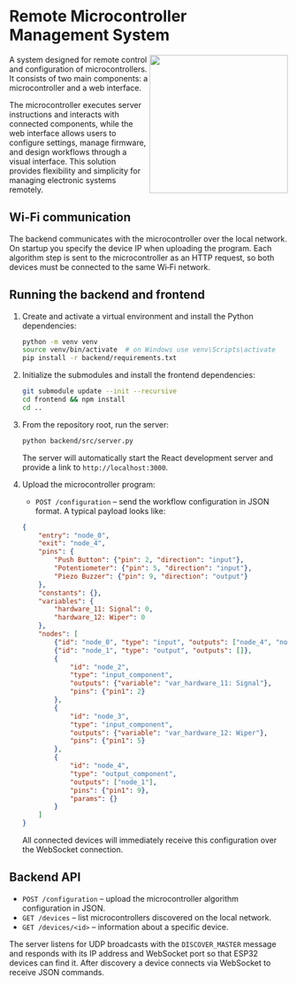 # Remote Microcontroller Management System
<img src="https://github.com/user-attachments/assets/8d5e995b-b206-477a-bcdd-f1b7938c5cc6" width="250px" align="right">

A system designed for remote control and configuration of microcontrollers. It consists of two main components: a microcontroller and a web interface. 

The microcontroller executes server instructions and interacts with connected components, while the web interface allows users to configure settings, manage firmware, and design workflows through a visual interface. This solution provides flexibility and simplicity for managing electronic systems remotely.

## Wi-Fi communication

The backend communicates with the microcontroller over the local network. On startup you specify the device IP when uploading the program. Each algorithm step is sent to the microcontroller as an HTTP request, so both devices must be connected to the same Wi‑Fi network.

## Running the backend and frontend

1. Create and activate a virtual environment and install the Python dependencies:
   ```bash
   python -m venv venv
   source venv/bin/activate  # on Windows use venv\Scripts\activate
   pip install -r backend/requirements.txt
   ```
2. Initialize the submodules and install the frontend dependencies:
   ```bash
   git submodule update --init --recursive
   cd frontend && npm install
   cd ..
   ```
3. From the repository root, run the server:
   ```bash
   python backend/src/server.py
   ```
   The server will automatically start the React development server and provide a link to `http://localhost:3000`.

4. Upload the microcontroller program:
   - `POST /configuration` – send the workflow configuration in JSON format. A typical payload looks like:
   ```json
   {
       "entry": "node_0",
       "exit": "node_4",
       "pins": {
           "Push Button": {"pin": 2, "direction": "input"},
           "Potentiometer": {"pin": 5, "direction": "input"},
           "Piezo Buzzer": {"pin": 9, "direction": "output"}
       },
       "constants": {},
       "variables": {
           "hardware_11: Signal": 0,
           "hardware_12: Wiper": 0
       },
       "nodes": [
           {"id": "node_0", "type": "input", "outputs": ["node_4", "node_2", "node_3"]},
           {"id": "node_1", "type": "output", "outputs": []},
           {
               "id": "node_2",
               "type": "input_component",
               "outputs": {"variable": "var_hardware_11: Signal"},
               "pins": {"pin1": 2}
           },
           {
               "id": "node_3",
               "type": "input_component",
               "outputs": {"variable": "var_hardware_12: Wiper"},
               "pins": {"pin1": 5}
           },
           {
               "id": "node_4",
               "type": "output_component",
               "outputs": ["node_1"],
               "pins": {"pin1": 9},
               "params": {}
           }
       ]
   }
   ```
   All connected devices will immediately receive this configuration over the WebSocket connection.


## Backend API

- `POST /configuration` – upload the microcontroller algorithm configuration in JSON.
- `GET /devices` – list microcontrollers discovered on the local network.
- `GET /devices/<id>` – information about a specific device.

The server listens for UDP broadcasts with the `DISCOVER_MASTER` message and
responds with its IP address and WebSocket port so that ESP32 devices can find
it. After discovery a device connects via WebSocket to receive JSON commands.
